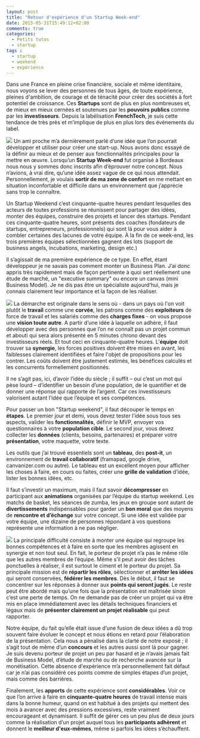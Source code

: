 ```yaml
---
layout: post
title: "Retour d'expérience d'un Startup Week-end"
date: 2015-05-31T15:49:12+02:00
comments: true
categories: 
  - Petits tutos
  - startup
tags :
  - startup
  - weekend
  - expérience
---
```


Dans une France en pleine crise financière, sociale et même identitaire, nous voyons se lever des personnes de tous âges, de toute expérience, pleines d'ambition, de courage et de ténacité pour créer des sociétés à fort potentiel de croissance. Ces **Startups** sont de plus en plus nombreuses et, de mieux en mieux cernées et soutenues par les **pouvoirs publics** comme par les **investisseurs**. Depuis la labélisation **FrenchTech**, je suis cette tendance de très près et m’implique de plus en plus lors des événements du label.

<img src="{{url}}/images/swbx-startup-weekend-bordeaux.jpg" class="pull-left"></img> Un ami proche m’a dernièrement parlé d’une idée que l’on pourrait développer et utiliser pour créer une start-up. Nous avons donc essayé de la définir au mieux et de penser aux fonctionnalités principales pour la mettre en œuvre. Lorsqu’un **Startup Week-end** fut organisé à Bordeaux nous nous y sommes donc inscrits afin d’éprouver notre concept. Nous n’avions, à vrai dire, qu’une idée assez vague de ce qui nous attendait. Personnellement, je voulais **sortir de ma zone de confort** en me mettant en situation inconfortable et difficile dans un environnement que j’apprécie sans trop le connaître.

Un Startup Weekend c’est cinquante-quatre heures pendant lesquelles des acteurs de toutes professions se réunissent pour partager des idées, monter des équipes, construire des projets et lancer des startups. Pendant ces cinquante-quatre heures, sont présents des coaches (fondateurs de startups, entrepreneurs, professionnels) qui sont là pour vous aider à combler certaines des lacunes de votre équipe. À la fin de ce week-end, les trois premières équipes sélectionnées gagnent des lots (support de business angels, incubations, marketing, design etc.)

Il s’agissait de ma première expérience de ce type. En effet, étant développeur je ne savais pas comment monter un Business Plan. J’ai donc appris très rapidement mais de façon pertinente à quoi sert réellement une étude de marché, un "executive summary" ou encore un canvas (mini Business Model). Je ne dis pas être un spécialiste aujourd’hui, mais je connais clairement leur importance et la façon de les réaliser.

<img src="{{url}}/images/swbx-equipe.jpg" class="pull-right"></img> La démarche est originale dans le sens où - dans un pays où l'on voit plutôt le **travail** comme une **corvée**, les patrons comme des **exploiteurs** de force de travail et les salariés comme des **charges fixes** - on vous propose une **vision toute autre**. A partir d’une idée à laquelle on adhère, il faut développer avec des personnes que l’on ne connaît pas un projet commun et abouti qui sera alors présenté en 5 minutes chrono devant des investisseurs réels. Et tout ceci en cinquante-quatre heures. L'**équipe** doit trouver sa **synergie**, les forces positives doivent être mises en avant, les faiblesses clairement identifiées et faire l'objet de propositions pour les contrer. Les coûts doivent être justement estimés, les bénéfices calculés et les concurrents formellement positionnés. 

Il ne s’agit pas, ici, d’avoir l’idée du siècle ; il suffit – oui c’est un mot qui pèse lourd – d’identifier un besoin d’une population, de le quantifier et de donner une réponse qui rapporte de l’argent. Car ces investisseurs valorisent autant l’idée que l’équipe et ses compétences. 

Pour passer un bon "Startup weekend", il faut découper le temps en **étapes**. Le premier jour et demi, vous devez tester l’idée sous tous ses aspects, valider les **fonctionnalités**, définir le MVP, envoyer vos questionnaires à votre **population cible**. Le second jour, vous devez collecter les **données**  (clients, besoins, partenaires) et préparer votre **présentation**, votre maquette, votre texte.

Les outils que j’ai trouvé essentiels sont un **tableau**, des **post-it**, un environnement de **travail collaboratif** (framapad, google drive, canvanizer.com ou autre). Le tableau est un excellent moyen pour afficher les choses à faire, en cours ou faites, créer une **grille de validation** d’idée, lister les bonnes idées, etc.

Il faut s’investir un maximum, mais il faut savoir **décompresser** en participant aux **animations** organisées par l’équipe du startup weekend. Les matchs de basket, les séances de zumba, les jeux en groupe sont autant de **divertissements** indispensables pour garder un **bon moral** que des moyens de **rencontre et d’échange** sur votre concept. Si une idée est validée par votre équipe, une dizaine de personnes répondant à vos questions représente une information à ne pas négliger.

<img src="{{url}}/images/sw.jpg" class="pull-left"></img> La principale difficulté consiste à monter une équipe qui regroupe les bonnes compétences et à faire en sorte que les membres agissent en synergie et non tout seul. En fait, le porteur de projet n’a pas le même rôle que les autres membres de l’équipe. Même s’il peut avoir des tâches ponctuelles à réaliser, il est surtout le ciment et le porteur du projet. Sa principale mission est de **répartir les rôles**, sélectionner et **arrêter les idées** qui seront conservées, **fédérer les membres**. Dès le début, il faut se concentrer sur les réponses à donner aux **points qui seront jugés**. Le reste peut être abordé mais qu’une fois que la présentation est maîtrisée sinon c’est une perte de temps. On ne demande pas de créer un projet qui va être mis en place immédiatement avec les détails techniques financiers et légaux mais de **présenter clairement un projet réalisable** qui peut rapporter. 

Notre équipe, du fait qu’elle était issue d’une fusion de deux idées a dû trop souvent faire évoluer le concept et nous étions en retard pour l’élaboration de la présentation. Cela nous a pénalisé dans la clarté de notre exposé ; il s’agit tout de même d’un **concours** et les autres aussi sont là pour gagner. Je suis devenu porteur de projet un peu par hasard et je n’avais jamais fait de Business Model, d’étude de marché ou de recherche avancée sur la monétisation. Cette absence d'expérience m’a personnellement fait défaut car je n’ai pas considéré ces points comme de simples étapes d’un projet, mais comme des barrières.  

Finalement, les **apports** de cette expérience sont **considérables**. Voir ce que l’on arrive à faire en **cinquante-quatre heures** de travail intense mais dans la bonne humeur, quand on est habitué à des projets qui mettent des mois à avancer avec des pressions excessives, reste vraiment encourageant et dynamisant. Il suffit de gérer ces un peu plus de deux jours comme la réalisation d’un projet auquel tous les **participants adhèrent** et donnent le **meilleur d'eux-mêmes**, même si parfois les idées s’échauffent.